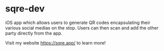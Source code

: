 # sqre-dev

iOS app which allows users to generate QR codes encapsulating their various social medias on the stop. Users can then scan and add the other party directly from the app.

Visit my website https://sqre.app/ to learn more!
